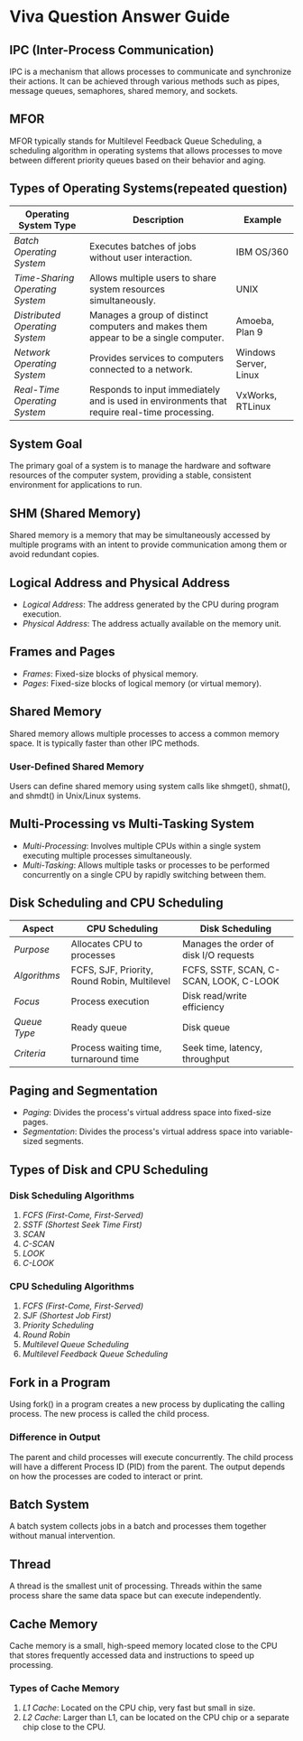 # Viva Question Answer Guide

## IPC (Inter-Process Communication)
IPC is a mechanism that allows processes to communicate and synchronize their actions. It can be achieved through various methods such as pipes, message queues, semaphores, shared memory, and sockets.

## MFOR
MFOR typically stands for Multilevel Feedback Queue Scheduling, a scheduling algorithm in operating systems that allows processes to move between different priority queues based on their behavior and aging.

## Types of Operating Systems(repeated question)

| Operating System Type          | Description                                                                                        | Example                   |
|--------------------------------|----------------------------------------------------------------------------------------------------|---------------------------|
| *Batch Operating System*     | Executes batches of jobs without user interaction.                                                 | IBM OS/360                |
| *Time-Sharing Operating System* | Allows multiple users to share system resources simultaneously.                                   | UNIX                      |
| *Distributed Operating System* | Manages a group of distinct computers and makes them appear to be a single computer.               | Amoeba, Plan 9            |
| *Network Operating System*   | Provides services to computers connected to a network.                                             | Windows Server, Linux     |
| *Real-Time Operating System* | Responds to input immediately and is used in environments that require real-time processing.       | VxWorks, RTLinux          |

## System Goal
The primary goal of a system is to manage the hardware and software resources of the computer system, providing a stable, consistent environment for applications to run.

## SHM (Shared Memory)
Shared memory is a memory that may be simultaneously accessed by multiple programs with an intent to provide communication among them or avoid redundant copies.

## Logical Address and Physical Address
- *Logical Address*: The address generated by the CPU during program execution.
- *Physical Address*: The address actually available on the memory unit.

## Frames and Pages
- *Frames*: Fixed-size blocks of physical memory.
- *Pages*: Fixed-size blocks of logical memory (or virtual memory).

## Shared Memory
Shared memory allows multiple processes to access a common memory space. It is typically faster than other IPC methods.

### User-Defined Shared Memory
Users can define shared memory using system calls like shmget(), shmat(), and shmdt() in Unix/Linux systems.

## Multi-Processing vs Multi-Tasking System
- *Multi-Processing*: Involves multiple CPUs within a single system executing multiple processes simultaneously.
- *Multi-Tasking*: Allows multiple tasks or processes to be performed concurrently on a single CPU by rapidly switching between them.

## Disk Scheduling and CPU Scheduling

| Aspect                | CPU Scheduling                               | Disk Scheduling                                  |
|-----------------------|----------------------------------------------|-------------------------------------------------|
| *Purpose*           | Allocates CPU to processes                   | Manages the order of disk I/O requests           |
| *Algorithms*        | FCFS, SJF, Priority, Round Robin, Multilevel | FCFS, SSTF, SCAN, C-SCAN, LOOK, C-LOOK           |
| *Focus*             | Process execution                            | Disk read/write efficiency                       |
| *Queue Type*        | Ready queue                                  | Disk queue                                       |
| *Criteria*          | Process waiting time, turnaround time        | Seek time, latency, throughput                   |

## Paging and Segmentation
- *Paging*: Divides the process's virtual address space into fixed-size pages.
- *Segmentation*: Divides the process's virtual address space into variable-sized segments.

## Types of Disk and CPU Scheduling
### Disk Scheduling Algorithms
1. *FCFS (First-Come, First-Served)*
2. *SSTF (Shortest Seek Time First)*
3. *SCAN*
4. *C-SCAN*
5. *LOOK*
6. *C-LOOK*

### CPU Scheduling Algorithms
1. *FCFS (First-Come, First-Served)*
2. *SJF (Shortest Job First)*
3. *Priority Scheduling*
4. *Round Robin*
5. *Multilevel Queue Scheduling*
6. *Multilevel Feedback Queue Scheduling*

## Fork in a Program
Using fork() in a program creates a new process by duplicating the calling process. The new process is called the child process.

### Difference in Output
The parent and child processes will execute concurrently. The child process will have a different Process ID (PID) from the parent. The output depends on how the processes are coded to interact or print.

## Batch System
A batch system collects jobs in a batch and processes them together without manual intervention.

## Thread
A thread is the smallest unit of processing. Threads within the same process share the same data space but can execute independently.

## Cache Memory
Cache memory is a small, high-speed memory located close to the CPU that stores frequently accessed data and instructions to speed up processing.

### Types of Cache Memory
1. *L1 Cache*: Located on the CPU chip, very fast but small in size.
2. *L2 Cache*: Larger than L1, can be located on the CPU chip or a separate chip close to the CPU.


